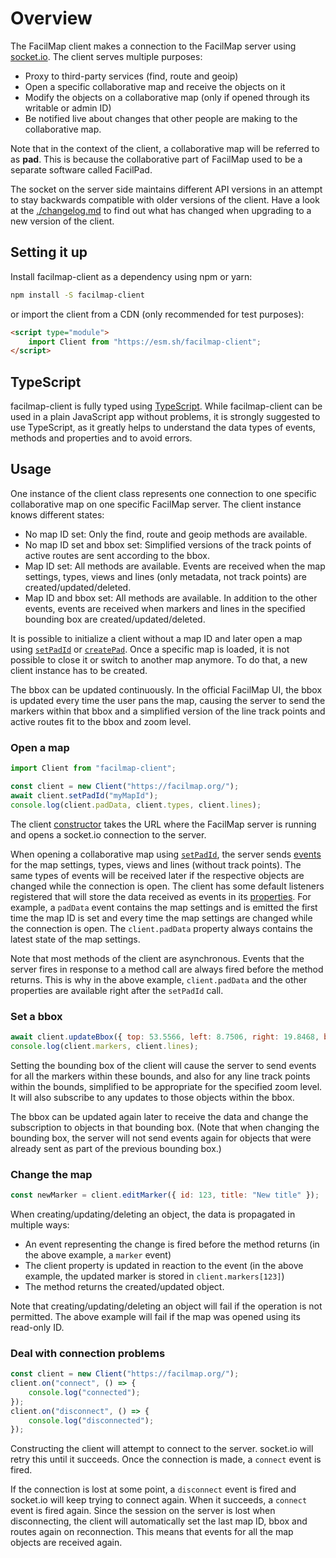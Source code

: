 # Overview

The FacilMap client makes a connection to the FacilMap server using [socket.io](http://socket.io/). The client serves multiple purposes:
* Proxy to third-party services (find, route and geoip)
* Open a specific collaborative map and receive the objects on it
* Modify the objects on a collaborative map (only if opened through its writable or admin ID)
* Be notified live about changes that other people are making to the collaborative map.

Note that in the context of the client, a collaborative map will be referred to as __pad__. This is because the collaborative part of FacilMap used to be a separate software called FacilPad.

The socket on the server side maintains different API versions in an attempt to stay backwards compatible with older versions of the client. Have a look at the [./changelog.md](changelog) to find out what has changed when upgrading to a new version of the client.


## Setting it up

Install facilmap-client as a dependency using npm or yarn:

```bash
npm install -S facilmap-client
```

or import the client from a CDN (only recommended for test purposes):

```html
<script type="module">
	import Client from "https://esm.sh/facilmap-client";
</script>
```


## TypeScript

facilmap-client is fully typed using [TypeScript](https://www.typescriptlang.org/). While facilmap-client can be used in a plain JavaScript app without problems, it is strongly suggested to use TypeScript, as it greatly helps to understand the data types of events, methods and properties and to avoid errors.


## Usage

One instance of the client class represents one connection to one specific collaborative map on one specific FacilMap server. The client instance knows different states:

* No map ID set: Only the find, route and geoip methods are available.
* No map ID set and bbox set: Simplified versions of the track points of active routes are sent according to the bbox.
* Map ID set: All methods are available. Events are received when the map settings, types, views and lines (only metadata, not track points) are created/updated/deleted.
* Map ID and bbox set: All methods are available. In addition to the other events, events are received when markers and lines in the specified bounding box are created/updated/deleted.

It is possible to initialize a client without a map ID and later open a map using [`setPadId`](./methods.md#setpadid-padid) or [`createPad`](./methods.md#createpad-data). Once a specific map is loaded, it is not possible to close it or switch to another map anymore. To do that, a new client instance has to be created.

The bbox can be updated continuously. In the official FacilMap UI, the bbox is updated every time the user pans the map, causing the server to send the markers within that bbox and a simplified version of the line track points and active routes fit to the bbox and zoom level.

### Open a map

```js
import Client from "facilmap-client";

const client = new Client("https://facilmap.org/");
await client.setPadId("myMapId");
console.log(client.padData, client.types, client.lines);
```

The client [constructor](./methods.md#constructor-server-padid) takes the URL where the FacilMap server is running and opens a socket.io connection to the server.

When opening a collaborative map using [`setPadId`](./methods.md#setpadid-padid), the server sends [events](./events.md) for the map settings, types, views and lines (without track points). The same types of events will be received later if the respective objects are changed while the connection is open. The client has some default listeners registered that will store the data received as events in its [properties](./properties.md). For example, a `padData` event contains the map settings and is emitted the first time the map ID is set and every time the map settings are changed while the connection is open. The `client.padData` property always contains the latest state of the map settings.

Note that most methods of the client are asynchronous. Events that the server fires in response to a method call are always fired before the method returns. This is why in the above example, `client.padData` and the other properties are available right after the `setPadId` call.

### Set a bbox

```js
await client.updateBbox({ top: 53.5566, left: 8.7506, right: 19.8468, bottom: 50.1980, zoom: 8 });
console.log(client.markers, client.lines);
```

Setting the bounding box of the client will cause the server to send events for all the markers within these bounds, and also for any line track points within the bounds, simplified to be appropriate for the specified zoom level. It will also subscribe to any updates to those objects within the bbox.

The bbox can be updated again later to receive the data and change the subscription to objects in that bounding box. (Note that when changing the bounding box, the server will not send events again for objects that were already sent as part of the previous bounding box.)

### Change the map

```js
const newMarker = client.editMarker({ id: 123, title: "New title" });
```

When creating/updating/deleting an object, the data is propagated in multiple ways:
* An event representing the change is fired before the method returns (in the above example, a `marker` event)
* The client property is updated in reaction to the event (in the above example, the updated marker is stored in `client.markers[123]`)
* The method returns the created/updated object.

Note that creating/updating/deleting an object will fail if the operation is not permitted. The above example will fail if the map was opened using its read-only ID.

### Deal with connection problems

```js
const client = new Client("https://facilmap.org/");
client.on("connect", () => {
	console.log("connected");
});
client.on("disconnect", () => {
	console.log("disconnected");
});
```

Constructing the client will attempt to connect to the server. socket.io will retry this until it succeeds. Once the connection is made, a `connect` event is fired.

If the connection is lost at some point, a `disconnect` event is fired and socket.io will keep trying to connect again. When it succeeds, a `connect` event is fired again. Since the session on the server is lost when disconnecting, the client will automatically set the last map ID, bbox and routes again on reconnection. This means that events for all the map objects are received again.